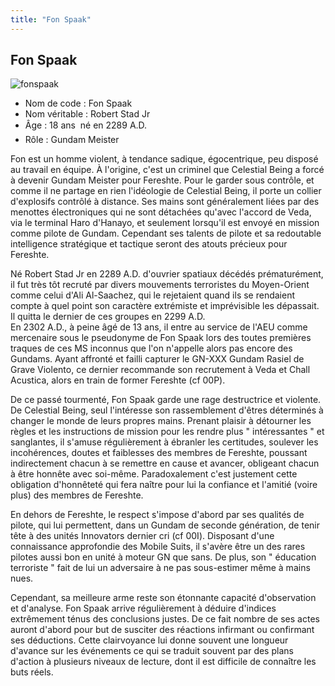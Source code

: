 ```yaml
---
title: "Fon Spaak"
---
```


Fon Spaak
---------

![fonspaak](/images/stories/manga/gundam00f/persos/fonspaak.jpg)
- Nom de code : Fon Spaak  
- Nom véritable : Robert Stad Jr  
- Âge : 18 ans  né en 2289 A.D.  
- Rôle : Gundam Meister


Fon est un homme violent, à tendance sadique, égocentrique, peu disposé au travail en équipe. À l'origine, c'est un criminel que Celestial Being a forcé à devenir Gundam Meister pour Fereshte. Pour le garder sous contrôle, et comme il ne partage en rien l'idéologie de Celestial Being, il porte un collier d'explosifs contrôlé à distance. Ses mains sont généralement liées par des menottes électroniques qui ne sont détachées qu'avec l'accord de Veda, via le terminal Haro d'Hanayo, et seulement lorsqu'il est envoyé en mission comme pilote de Gundam. Cependant ses talents de pilote et sa redoutable intelligence stratégique et tactique seront des atouts précieux pour Fereshte.


Né Robert Stad Jr en 2289 A.D. d'ouvrier spatiaux décédés prématurément, il fut très tôt recruté par divers mouvements terroristes du Moyen-Orient comme celui d'Ali Al-Saachez, qui le rejetaient quand ils se rendaient compte à quel point son caractère extrémiste et imprévisible les dépassait. Il quitta le dernier de ces groupes en 2299 A.D.   
En 2302 A.D., à peine âgé de 13 ans, il entre au service de l'AEU comme mercenaire sous le pseudonyme de Fon Spaak lors des toutes premières traques de ces MS inconnus que l'on n'appelle alors pas encore des Gundams. Ayant affronté et failli capturer le GN-XXX Gundam Rasiel de Grave Violento, ce dernier recommande son recrutement à Veda et Chall Acustica, alors en train de former Fereshte (cf 00P).


De ce passé tourmenté, Fon Spaak garde une rage destructrice et violente. De Celestial Being, seul l'intéresse son rassemblement d'êtres déterminés à changer le monde de leurs propres mains. Prenant plaisir à détourner les règles et les instructions de mission pour les rendre plus " intéressantes " et sanglantes, il s'amuse régulièrement à ébranler les certitudes, soulever les incohérences, doutes et faiblesses des membres de Fereshte, poussant indirectement chacun à se remettre en cause et avancer, obligeant chacun à être honnête avec soi-même. Paradoxalement c'est justement cette obligation d'honnêteté qui fera naître pour lui la confiance et l'amitié (voire plus) des membres de Fereshte.


En dehors de Fereshte, le respect s'impose d'abord par ses qualités de pilote, qui lui permettent, dans un Gundam de seconde génération, de tenir tête à des unités Innovators dernier cri (cf 00I). Disposant d'une connaissance approfondie des Mobile Suits, il s'avère être un des rares pilotes aussi bon en unité à moteur GN que sans. De plus, son " éducation terroriste " fait de lui un adversaire à ne pas sous-estimer même à mains nues.


Cependant, sa meilleure arme reste son étonnante capacité d'observation et d'analyse. Fon Spaak arrive régulièrement à déduire d'indices extrêmement ténus des conclusions justes. De ce fait nombre de ses actes auront d'abord pour but de susciter des réactions infirmant ou confirmant ses déductions. Cette clairvoyance lui donne souvent une longueur d'avance sur les événements ce qui se traduit souvent par des plans d'action à plusieurs niveaux de lecture, dont il est difficile de connaître les buts réels.

